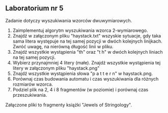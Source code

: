 ## Laboratorium nr 5

Zadanie dotyczy wyszukiwania wzorców dwuwymiarowych.

1. Zaimplementuj algorytm wyszukiwania wzorca 2-wymiarowego.
2. Znajdź w załączonym pliku "haystack.txt" wszyskie sytuacje, gdy taka sama litera występuje na tej samej pozycji w dwóch kolejnych linijkach. Zwróć uwagę, na nierówną długość linii w pliku.
3. Znajdź wszystkie wystąpienia "th" oraz "t h" w dwóch kolejnych liniach na tej samej pozycji.
4. Wybierz przynajmniej 4 litery (małe). Znajdź wszystkie wystąpienia tej litery w załączonym pliku "haystack.png"
5. Znajdź wszystkie wystąpienia słowa "p a t t e r n" w haystack.png.
6. Porównaj czas budowania automatu i czas wyszukiwania dla różnych rozmiarów wzorca.
7. Podziel plik na 2, 4 i 8 fragmentów (w poziomie) i porównaj czas przeszukiwania.

Załączone pliki to fragmenty książki "Jewels of Stringology".
